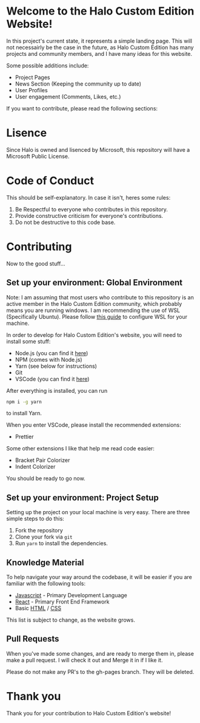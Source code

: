 # Welcome to the Halo Custom Edition Website!

In this project's current state, it represents a simple landing page. This will not necessairly be the case in the future, as Halo Custom Edition has many projects and community members, and I have many ideas for this website.

Some possible additions include:

- Project Pages
- News Section (Keeping the community up to date)
- User Profiles
- User engagement (Comments, Likes, etc.)

If you want to contribute, please read the following sections:

# Lisence

Since Halo is owned and lisenced by Microsoft, this repository will have a Microsoft Public License.

# Code of Conduct

This should be self-explanatory. In case it isn't, heres some rules:

1. Be Respectful to everyone who contributes in this repository.
2. Provide constructive criticism for everyone's contributions.
3. Do not be destructive to this code base.

# Contributing

Now to the good stuff...

## Set up your environment: Global Environment

Note: I am assuming that most users who contribute to this repository is an active member in the Halo Custom Edition community, which probably means you are running windows. I am recommending the use of WSL (Specifically Ubuntu). Please follow [this guide](https://docs.microsoft.com/en-us/windows/wsl/install-win10) to configure WSL for your machine.

In order to develop for Halo Custom Edition's website, you will need to install some stuff:

- Node.js (you can find it [here](https://nodejs.org/en/))
- NPM (comes with Node.js)
- Yarn (see below for instructions)
- Git
- VSCode (you can find it [here](https://code.visualstudio.com/))

After everything is installed, you can run

```sh
npm i -g yarn
```

to install Yarn.

When you enter VSCode, please install the recommended extensions:

- Prettier

Some other extensions I like that help me read code easier:

- Bracket Pair Colorizer
- Indent Colorizer

You should be ready to go now.

## Set up your environment: Project Setup

Setting up the project on your local machine is very easy. There are three simple steps to do this:

1. Fork the repository
2. Clone your fork via `git`
3. Run `yarn` to install the dependencies.

## Knowledge Material

To help navigate your way around the codebase, it will be easier if you are familiar with the following tools:

- [Javascript](https://www.w3schools.com/js/default.asp) - Primary Development Language
- [React](https://reactjs.org/) - Primary Front End Framework
- Basic [HTML](https://www.w3schools.com/html/default.asp) / [CSS](https://www.w3schools.com/css/default.asp)

This list is subject to change, as the website grows.

## Pull Requests

When you've made some changes, and are ready to merge them in, please make a pull request. I will check it out and Merge it in if I like it.

Please do not make any PR's to the gh-pages branch. They will be deleted.

# Thank you

Thank you for your contribution to Halo Custom Edition's website!
